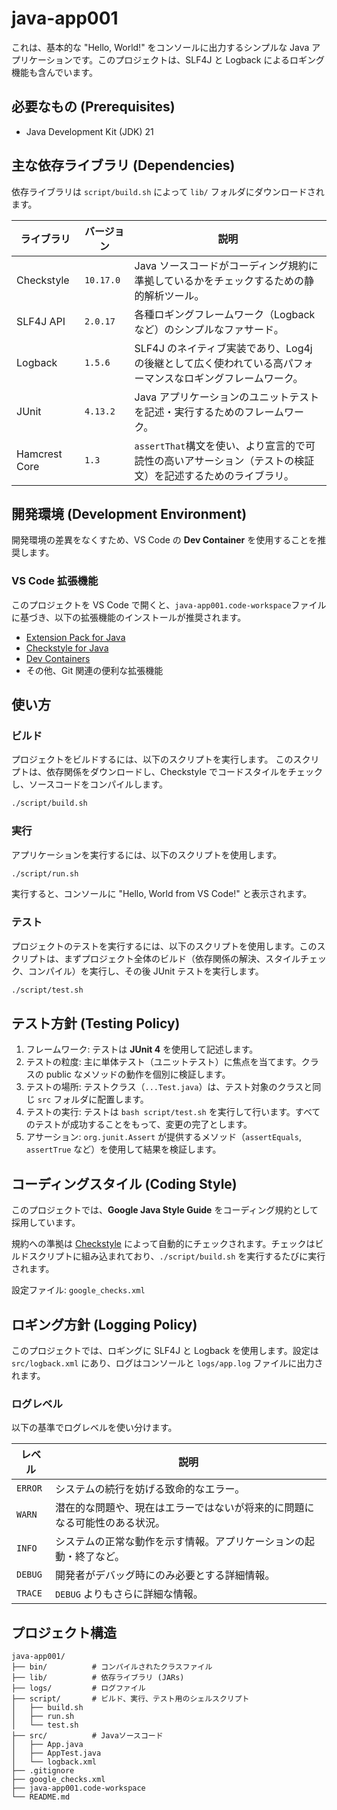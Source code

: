 # java-app001

これは、基本的な "Hello, World!" をコンソールに出力するシンプルな Java アプリケーションです。このプロジェクトは、SLF4J と Logback によるロギング機能も含んでいます。

## 必要なもの (Prerequisites)

- Java Development Kit (JDK) 21

## 主な依存ライブラリ (Dependencies)

依存ライブラリは `script/build.sh` によって `lib/` フォルダにダウンロードされます。

| ライブラリ    | バージョン | 説明                                                                                                       |
| ------------- | ---------- | ---------------------------------------------------------------------------------------------------------- |
| Checkstyle    | `10.17.0`  | Java ソースコードがコーディング規約に準拠しているかをチェックするための静的解析ツール。                    |
| SLF4J API     | `2.0.17`   | 各種ロギングフレームワーク（Logback など）のシンプルなファサード。                                         |
| Logback       | `1.5.6`    | SLF4J のネイティブ実装であり、Log4j の後継として広く使われている高パフォーマンスなロギングフレームワーク。 |
| JUnit         | `4.13.2`   | Java アプリケーションのユニットテストを記述・実行するためのフレームワーク。                                |
| Hamcrest Core | `1.3`      | `assertThat`構文を使い、より宣言的で可読性の高いアサーション（テストの検証文）を記述するためのライブラリ。 |

## 開発環境 (Development Environment)

開発環境の差異をなくすため、VS Code の **Dev Container** を使用することを推奨します。

### VS Code 拡張機能

このプロジェクトを VS Code で開くと、`java-app001.code-workspace`ファイルに基づき、以下の拡張機能のインストールが推奨されます。

- [Extension Pack for Java](https://marketplace.visualstudio.com/items?itemName=vscjava.vscode-java-pack)
- [Checkstyle for Java](https://marketplace.visualstudio.com/items?itemName=shengchen.vscode-checkstyle)
- [Dev Containers](https://marketplace.visualstudio.com/items?itemName=ms-azuretools.vscode-containers)
- その他、Git 関連の便利な拡張機能

## 使い方

### ビルド

プロジェクトをビルドするには、以下のスクリプトを実行します。
このスクリプトは、依存関係をダウンロードし、Checkstyle でコードスタイルをチェックし、ソースコードをコンパイルします。

```bash
./script/build.sh
```

### 実行

アプリケーションを実行するには、以下のスクリプトを使用します。

```bash
./script/run.sh
```

実行すると、コンソールに "Hello, World from VS Code!" と表示されます。

### テスト

プロジェクトのテストを実行するには、以下のスクリプトを使用します。このスクリプトは、まずプロジェクト全体のビルド（依存関係の解決、スタイルチェック、コンパイル）を実行し、その後 JUnit テストを実行します。

```bash
./script/test.sh
```

## テスト方針 (Testing Policy)

1. フレームワーク: テストは **JUnit 4** を使用して記述します。
2. テストの粒度: 主に単体テスト（ユニットテスト）に焦点を当てます。クラスの public なメソッドの動作を個別に検証します。
3. テストの場所: テストクラス（`...Test.java`）は、テスト対象のクラスと同じ `src` フォルダに配置します。
4. テストの実行: テストは `bash script/test.sh` を実行して行います。すべてのテストが成功することをもって、変更の完了とします。
5. アサーション: `org.junit.Assert` が提供するメソッド（`assertEquals`, `assertTrue` など）を使用して結果を検証します。

## コーディングスタイル (Coding Style)

このプロジェクトでは、**Google Java Style Guide** をコーディング規約として採用しています。

規約への準拠は [Checkstyle](https://checkstyle.org/) によって自動的にチェックされます。チェックはビルドスクリプトに組み込まれており、`./script/build.sh` を実行するたびに実行されます。

設定ファイル: `google_checks.xml`

## ロギング方針 (Logging Policy)

このプロジェクトでは、ロギングに SLF4J と Logback を使用します。設定は `src/logback.xml` にあり、ログはコンソールと `logs/app.log` ファイルに出力されます。

### ログレベル

以下の基準でログレベルを使い分けます。

| レベル  | 説明                                                                       |
| ------- | -------------------------------------------------------------------------- |
| `ERROR` | システムの続行を妨げる致命的なエラー。                                     |
| `WARN`  | 潜在的な問題や、現在はエラーではないが将来的に問題になる可能性のある状況。 |
| `INFO`  | システムの正常な動作を示す情報。アプリケーションの起動・終了など。         |
| `DEBUG` | 開発者がデバッグ時にのみ必要とする詳細情報。                               |
| `TRACE` | `DEBUG` よりもさらに詳細な情報。                                           |

## プロジェクト構造

```text
java-app001/
├── bin/          # コンパイルされたクラスファイル
├── lib/          # 依存ライブラリ (JARs)
├── logs/         # ログファイル
├── script/       # ビルド、実行、テスト用のシェルスクリプト
│   ├── build.sh
│   ├── run.sh
│   └── test.sh
├── src/          # Javaソースコード
│   ├── App.java
│   ├── AppTest.java
│   └── logback.xml
├── .gitignore
├── google_checks.xml
├── java-app001.code-workspace
└── README.md
```
